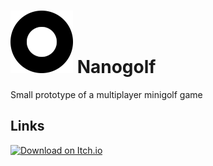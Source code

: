 # ![](media/icon_github.png) Nanogolf

Small prototype of a multiplayer minigolf game

## Links

[![Download on Itch.io](https://img.shields.io/badge/itch.io-download-blue
)](https://steffo.itch.io/nanogolf)